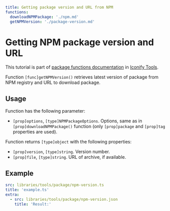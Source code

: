 ```yaml
title: Getting package version and URL from NPM
functions:
  downloadNPMPackage: './npm.md'
  getNPMVersion: './package-version.md'
```

# Getting NPM package version and URL

This tutorial is part of [package functions documentation](./index.md) in [Iconify Tools](../index.md).

Function `[func]getNPMVersion()` retrieves latest version of package from NPM registry and URL to download package.

## Usage

Function has the following parameter:

- `[prop]options`, `[type]NPMPackageOptions`. Options, same as in `[prop]downloadNPMPackage()` function (only `[prop]package` and `[prop]tag` properties are used).

Function returns `[type]object` with the following properties:

- `[prop]version`, `[type]string`. Version number.
- `[prop]file`, `[type]string`. URL of archive, if available.

## Example

```yaml
src: libraries/tools/package/npm-version.ts
title: 'example.ts'
extra:
  - src: libraries/tools/package/npm-version.json
    title: 'Result:'
```
